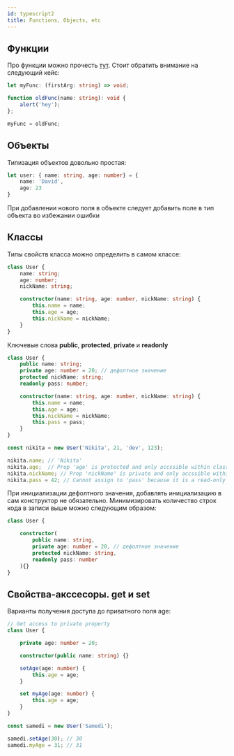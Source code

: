 ```yaml
---
id: typescript2
title: Functions, Objects, etc
---
```


## Функции

Про функции можно прочесть [тут](https://www.typescriptlang.org/docs/handbook/functions.html).
Стоит обратить внимание на следующий кейс:

```typescript
let myFunc: (firstArg: string) => void;

function oldFunc(name: string): void {
    alert('hey');
};

myFunc = oldFunc;
```

## Объекты

Типизация объектов довольно простая:

```typescript
let user: { name: string, age: number} = {
    name: 'David',
    age: 23
}
```

При добавлении нового поля в объекте следует добавить поле в тип объекта во избежании ошибки

## Классы

Типы свойств класса можно определить в самом классе:

```typescript
class User {
    name: string;
    age: number;
    nickName: string;

    constructor(name: string, age: number, nickName: string) {
        this.name = name;
        this.age = age;
        this.nickName = nickName;
    }
}
```

Ключевые слова **public**, **protected**, **private** и **readonly**

```typescript
class User {
    public name: string;
    private age: number = 20; // дефолтное значение
    protected nickName: string;
    readonly pass: number;

    constructor(name: string, age: number, nickName: string) {
        this.name = name;
        this.age = age;
        this.nickName = nickName;
        this.pass = pass;
    }
}

const nikita = new User('Nikita', 21, 'dev', 123);

nikita.name; // 'Nikita'
nikita.age;  // Prop 'age' is protected and only accssible within class 'User' and its subclasses
nikita.nickName; // Prop 'nickName' is private and only accssible within class 'User'
nikita.pass = 42; // Cannot assign to 'pass' because it is a read-only property
```

При инициализации дефолтного значения, добавлять инициализацию в сам конструктор не обязательно.
Минимизировать количество строк кода в записи выше можно следующим образом:

```typescript
class User {

    constructor(
        public name: string,
        private age: number = 20, // дефолтное значение
        protected nickName: string,
        readonly pass: number
    ){}
}
```

## Свойства-акссесоры. get и set

Варианты получения доступа до приватного поля age:

```typescript
// Get access to private property
class User {

    private age: number = 20;

    constructor(public name: string) {}

    setAge(age: number) {
        this.age = age;
    }

    set myAge(age: number) {
        this.age = age;
    }
}

const samedi = new User('Samedi');

samedi.setAge(30); // 30
samedi.myAge = 31; // 31

```